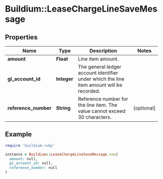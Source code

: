 # Buildium::LeaseChargeLineSaveMessage

## Properties

| Name | Type | Description | Notes |
| ---- | ---- | ----------- | ----- |
| **amount** | **Float** | Line item amount. |  |
| **gl_account_id** | **Integer** | The general ledger account identifier under which the line item amount will be recorded. |  |
| **reference_number** | **String** | Reference number for the line item. The value cannot exceed 30 characters. | [optional] |

## Example

```ruby
require 'buildium-ruby'

instance = Buildium::LeaseChargeLineSaveMessage.new(
  amount: null,
  gl_account_id: null,
  reference_number: null
)
```

